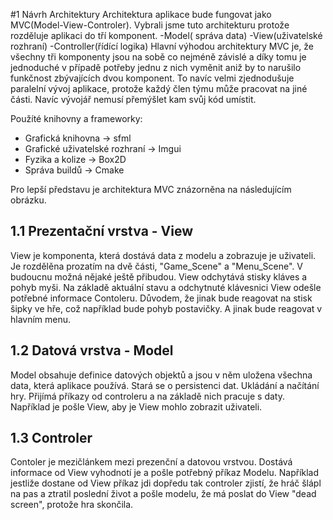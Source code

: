 #1 Návrh Architektury
Architektura aplikace bude fungovat jako MVC(Model-View-Controler). Vybrali jsme tuto architekturu protože rozděluje aplikaci do tří komponent.
-Model( správa data)
-View(uživatelské rozhraní)
-Controller(řídící logika)
Hlavní výhodou architektury MVC je, že všechny tři komponenty jsou na sobě co nejméně závislé a díky tomu je jednoduché v případě potřeby jednu z nich vyměnit aniž by to narušilo funkčnost zbývajících dvou komponent. To navíc velmi zjednodušuje paralelní vývoj aplikace, protože každý člen týmu může pracovat na jiné části.
Navíc vývojář nemusí přemýšlet kam svůj kód umístit.

Použíté knihovny a frameworky:
- Grafická knihovna -> sfml
- Grafické uživatelské rozhraní -> Imgui
- Fyzika a kolize -> Box2D
- Správa buildů -> Cmake

Pro lepší představu je architektura MVC znázorněna na následujícím obrázku.


## 1.1 Prezentační vrstva - View
View je komponenta, která dostává data z modelu a zobrazuje je uživateli. Je rozdělěna prozatím na dvě části, "Game_Scene" a "Menu_Scene". V budoucnu možná nějaké ještě přibudou. View odchytává stisky kláves a pohyb myši. Na základě aktuální stavu a odchytnuté klávesnici View odešle potřebné informace Contoleru. Důvodem, že jinak bude reagovat na stisk šipky ve hře, což například bude pohyb postavičky. A jinak bude reagovat v hlavním menu.

## 1.2 Datová vrstva - Model
Model obsahuje definice datových objektů a jsou v něm uložena všechna data, která aplikace používá. Stará se o persistenci dat. Ukládání a načítání hry. Přijímá příkazy od controleru a na základě nich pracuje s daty. Například je pošle View, aby je View mohlo zobrazit uživateli.

## 1.3 Controler
Contoler je mezičlánkem mezi prezenční a datovou vrstvou. Dostává informace od View vyhodnotí je a pošle potřebný příkaz Modelu. Například jestliže dostane od View příkaz jdi dopředu tak controler zjistí, že hráč šlápl na pas a ztratil poslední život a pošle modelu, že má poslat do View "dead screen", protože hra skončila.



